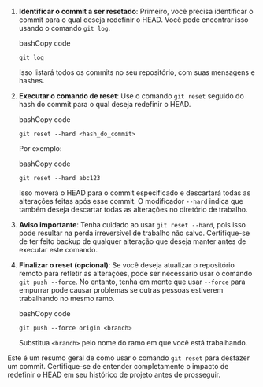
1.  **Identificar o commit a ser resetado**: Primeiro, você precisa identificar o commit para o qual deseja redefinir o HEAD. Você pode encontrar isso usando o comando `git log`.
    
    bashCopy code
    
    `git log` 
    
    Isso listará todos os commits no seu repositório, com suas mensagens e hashes.
    
2.  **Executar o comando de reset**: Use o comando `git reset` seguido do hash do commit para o qual deseja redefinir o HEAD.
    
    bashCopy code
    
    `git reset --hard <hash_do_commit>` 
    
    Por exemplo:
    
    bashCopy code
    
    `git reset --hard abc123` 
    
    Isso moverá o HEAD para o commit especificado e descartará todas as alterações feitas após esse commit. O modificador `--hard` indica que também deseja descartar todas as alterações no diretório de trabalho.
    
3.  **Aviso importante**: Tenha cuidado ao usar `git reset --hard`, pois isso pode resultar na perda irreversível de trabalho não salvo. Certifique-se de ter feito backup de qualquer alteração que deseja manter antes de executar este comando.
    
4.  **Finalizar o reset (opcional)**: Se você deseja atualizar o repositório remoto para refletir as alterações, pode ser necessário usar o comando `git push --force`. No entanto, tenha em mente que usar `--force` para empurrar pode causar problemas se outras pessoas estiverem trabalhando no mesmo ramo.
    
    bashCopy code
    
    `git push --force origin <branch>` 
    
    Substitua `<branch>` pelo nome do ramo em que você está trabalhando.
    

Este é um resumo geral de como usar o comando `git reset` para desfazer um commit. Certifique-se de entender completamente o impacto de redefinir o HEAD em seu histórico de projeto antes de prosseguir.